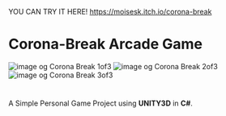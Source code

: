 YOU CAN TRY IT HERE! https://moisesk.itch.io/corona-break

# Corona-Break Arcade Game
![image og Corona Break 1of3](https://img.itch.zone/aW1hZ2UvNzI5MzI4LzQwNTIyMzUucG5n/original/J9KRDP.png)
![image og Corona Break 2of3](https://img.itch.zone/aW1hZ2UvNzI5MzI4LzQwNTIyMzYucG5n/original/tp%2B3Gc.png)
![image og Corona Break 3of3](https://img.itch.zone/aW1hZ2UvNzI5MzI4LzQwNTIyMzcucG5n/original/i7aB%2Bn.png)
#

A Simple Personal Game Project using **UNITY3D** in **C#**.
